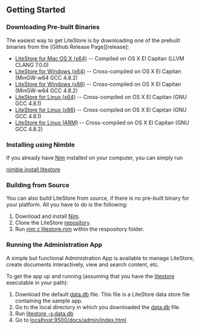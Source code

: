 ## Getting Started


### Downloading Pre-built Binaries

The easiest way to get LiteStore is by downloading one of the prebuilt binaries from the [Github Release Page][release]:

  * [LiteStore for Mac OS X (x64)](https://github.com/h3rald/litestore/releases/download/v1.1.1litestore_v1.1.1_macosx_x64.zip) -- Compiled on OS X El Capitan (LLVM CLANG 7.0.0)
  * [LiteStore for Windows (x64)](https://github.com/h3rald/litestore/releases/download/v1.1.1/litestore_v1.1.1_windows_x64.zip) -- Cross-compiled on OS X El Capitan (MinGW-w64 GCC 4.8.2)
  * [LiteStore for Windows (x86)](https://github.com/h3rald/litestore/releases/download/v1.1.1/litestore_v1.1.1_windows_x86.zip) -- Cross-compiled on OS X El Capitan (MinGW-w64 GCC 4.8.2)
  * [LiteStore for Linux (x64)](https://github.com/h3rald/litestore/releases/download/v1.1.1/litestore_v1.1.1_linux_x64.zip) -- Cross-compiled on OS X El Capitan (GNU GCC 4.8.1)
  * [LiteStore for Linux (x86)](https://github.com/h3rald/litestore/releases/download/v1.1.1/litestore_v1.1.1_linux_x86.zip) -- Cross-compiled on OS X El Capitan (GNU GCC 4.8.1)
  * [LiteStore for Linux (ARM)](https://github.com/h3rald/litestore/releases/download/v1.1.1/litestore_v1.1.1_linux_arm.zip) -- Cross-compiled on OS X El Capitan (GNU GCC 4.8.2)

### Installing using Nimble

If you already have [Nim](http://nim-lang.org/) installed on your computer, you can simply run

[nimble install litestore](class:cmd)

### Building from Source

You can also build LiteStore from source, if there is no pre-built binary for your platform. All you have to do is the following:

1. Download and install [Nim](http://nim-lang.org/).
2. Clone the LiteStore [repository](https://github.com/h3rald/litestore).
4. Run [nim c litestore.nim](class:cmd) within the respository folder.

### Running the Administration App

A simple but functional Administration App is available to manage LiteStore, create documents interactively, view and search content, etc. 

To get the app up and running (assuming that you have the [litestore](class:cmd) executable in your path):

1. Download the default [data.db](https://github.com/h3rald/litestore/releases/download/v1.1.1/data.db) file. This file is a LiteStore data store file containing the sample app.
2. Go to the local directory in which you downloaded the [data.db](class:cmd) file.
3. Run [litestore -s:data.db](class:cmd)
4. Go to [localhost:9500/docs/admin/index.html](http://localhost:9500/docs/admin/index.html).
